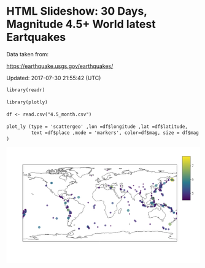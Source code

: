 # HTML Slideshow: 30 Days, Magnitude 4.5+ World latest Eartquakes

Data taken from:

https://earthquake.usgs.gov/earthquakes/

Updated: 2017-07-30 21:55:42 (UTC)

    library(readr)

    library(plotly)

    df <- read.csv("4.5_month.csv")

    plot_ly (type = 'scattergeo' ,lon =df$longitude ,lat =df$latitude, 
             text =df$place ,mode = 'markers', color=df$mag, size = df$mag )
             
             
 ![map](newplot.png)
